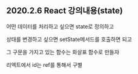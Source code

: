 ## 2020.2.6 React 강의내용(state)



어떤 데이터를 처리하고 싶으면 state로 정의하고

상태를 변경하고 싶으면 setState메서드를 호출하면 되고

그 구문을 가지고 있는 함수는 화살표 함수로 만들쟈



리엑트에서 id는 ref를 통해서 구별





